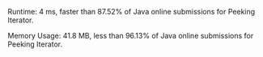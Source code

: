 Runtime: 4 ms, faster than 87.52% of Java online submissions for Peeking Iterator.

Memory Usage: 41.8 MB, less than 96.13% of Java online submissions for Peeking Iterator.